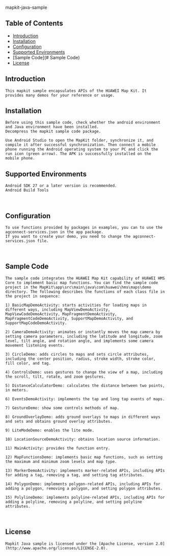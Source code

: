 mapkit-java-sample


## Table of Contents

 * [Introduction](#introduction)
 * [Installation](#installation)
 * [Configuration ](#configuration )
 * [Supported Environments](#supported-environments)
 * [Sample Code](# Sample Code)
 * [License](#license)


## Introduction
    This mapkit sample encapsulates APIs of the HUAWEI Map Kit. It provides many demos for your reference or usage.


## Installation
    Before using this sample code, check whether the android environment and Java environment have been installed. 
    Decompress the mapkit sample code package.
    
    Use Android Studio to open the MapKit folder, synchronize it, and compile it after successful synchronization. Then connect a mobile phone running the Android operating system to your PC and click the run icon (green arrow). The APK is successfully installed on the mobile phone.

## Supported Environments
	Android SDK 27 or a later version is recommended.
	Android Build Tools


​	
## Configuration 
    To use functions provided by packages in examples, you can to use the agconnect-services.json in the app package.
    If you want to create your demo, you need to change the agconnect-services.json file.


​	
## Sample Code
    The sample code integrates the HUAWEI Map Kit capability of HUAWEI HMS Core to implement basic map functions. You can find the sample code project in the MapKit\app\src\main\java\com\huawei\hms\maps\demo directory. The following describes the functions of each class file in the project in sequence:
    
    1) BasicMapDemoActivity: starts activities for loading maps in different ways, including MapViewDemoActivity, MapViewCodeDemoActivity, MapFragmentDemoActivity, MapFragmentCodeDemoActivity, SupportMapDemoActivity, and SupportMapCodeDemoActivity.
    
    2) CameraDemoActivity: animates or instantly moves the map camera by setting camera parameters, including the latitude and longitude, zoom level, tilt angle, and rotation angle, and implements some camera movement listening events.
    
    3) CircleDemo: adds circles to maps and sets circle attributes, including the center position, radius, stroke width, stroke color, fill color, and tag.
    
    4) ControlsDemo: uses gestures to change the view of a map, including the scroll, tilt, rotate, and zoom gestures.
    
    5) DistanceCalculatorDemo: calculates the distance between two points, in meters.
    
    6) EventsDemoActivity: implements the tap and long tap events of maps.
    
    7) GestureDemo: show some controls methods of map.
    
    8) GroundOverlayDemo: adds ground overlays to maps in different ways and sets and obtains ground overlay attributes.
    
    9) LiteModeDemo: enables the lite mode.
    
    10) LocationSourceDemoActivity: obtains location source information.
    
    11) MainActivity: provides the function entry.
    
    12) MapFunctionsDemo: implements basic map functions, such as setting the maximum and minimum zoom levels and map type.
    
    13) MarkerDemoActivity: implements marker-related APIs, including APIs for adding a tag, removing a tag, and setting tag attributes.
    
    14) PolygonDemo: implements polygon-related APIs, including APIs for adding a polygon, removing a polygon, and setting polygon attributes.
    
    15) PolylineDemo: implements polyline-related APIs, including APIs for adding a polyline, removing a polyline, and setting polyline attributes.


​	
##  License
    Mapkit Java sample is licensed under the [Apache License, version 2.0](http://www.apache.org/licenses/LICENSE-2.0).

